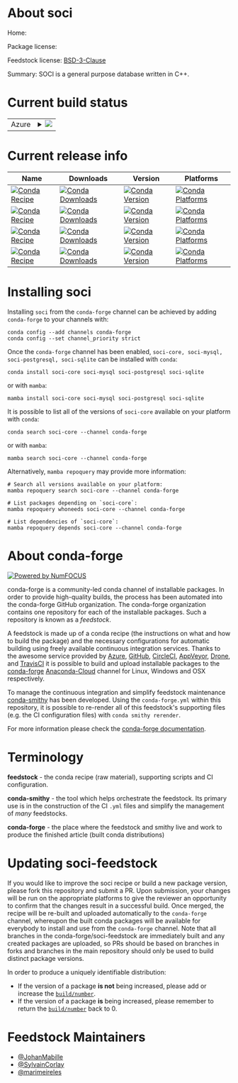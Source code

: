 About soci
==========

Home: 

Package license: 

Feedstock license: [BSD-3-Clause](https://github.com/conda-forge/soci-feedstock/blob/main/LICENSE.txt)

Summary: SOCI is a general purpose database written in C++.

Current build status
====================


<table>
    
  <tr>
    <td>Azure</td>
    <td>
      <details>
        <summary>
          <a href="https://dev.azure.com/conda-forge/feedstock-builds/_build/latest?definitionId=11514&branchName=main">
            <img src="https://dev.azure.com/conda-forge/feedstock-builds/_apis/build/status/soci-feedstock?branchName=main">
          </a>
        </summary>
        <table>
          <thead><tr><th>Variant</th><th>Status</th></tr></thead>
          <tbody><tr>
              <td>linux_64</td>
              <td>
                <a href="https://dev.azure.com/conda-forge/feedstock-builds/_build/latest?definitionId=11514&branchName=main">
                  <img src="https://dev.azure.com/conda-forge/feedstock-builds/_apis/build/status/soci-feedstock?branchName=main&jobName=linux&configuration=linux%20linux_64_" alt="variant">
                </a>
              </td>
            </tr><tr>
              <td>osx_64</td>
              <td>
                <a href="https://dev.azure.com/conda-forge/feedstock-builds/_build/latest?definitionId=11514&branchName=main">
                  <img src="https://dev.azure.com/conda-forge/feedstock-builds/_apis/build/status/soci-feedstock?branchName=main&jobName=osx&configuration=osx%20osx_64_" alt="variant">
                </a>
              </td>
            </tr><tr>
              <td>win_64</td>
              <td>
                <a href="https://dev.azure.com/conda-forge/feedstock-builds/_build/latest?definitionId=11514&branchName=main">
                  <img src="https://dev.azure.com/conda-forge/feedstock-builds/_apis/build/status/soci-feedstock?branchName=main&jobName=win&configuration=win%20win_64_" alt="variant">
                </a>
              </td>
            </tr>
          </tbody>
        </table>
      </details>
    </td>
  </tr>
</table>

Current release info
====================

| Name | Downloads | Version | Platforms |
| --- | --- | --- | --- |
| [![Conda Recipe](https://img.shields.io/badge/recipe-soci--core-green.svg)](https://anaconda.org/conda-forge/soci-core) | [![Conda Downloads](https://img.shields.io/conda/dn/conda-forge/soci-core.svg)](https://anaconda.org/conda-forge/soci-core) | [![Conda Version](https://img.shields.io/conda/vn/conda-forge/soci-core.svg)](https://anaconda.org/conda-forge/soci-core) | [![Conda Platforms](https://img.shields.io/conda/pn/conda-forge/soci-core.svg)](https://anaconda.org/conda-forge/soci-core) |
| [![Conda Recipe](https://img.shields.io/badge/recipe-soci--mysql-green.svg)](https://anaconda.org/conda-forge/soci-mysql) | [![Conda Downloads](https://img.shields.io/conda/dn/conda-forge/soci-mysql.svg)](https://anaconda.org/conda-forge/soci-mysql) | [![Conda Version](https://img.shields.io/conda/vn/conda-forge/soci-mysql.svg)](https://anaconda.org/conda-forge/soci-mysql) | [![Conda Platforms](https://img.shields.io/conda/pn/conda-forge/soci-mysql.svg)](https://anaconda.org/conda-forge/soci-mysql) |
| [![Conda Recipe](https://img.shields.io/badge/recipe-soci--postgresql-green.svg)](https://anaconda.org/conda-forge/soci-postgresql) | [![Conda Downloads](https://img.shields.io/conda/dn/conda-forge/soci-postgresql.svg)](https://anaconda.org/conda-forge/soci-postgresql) | [![Conda Version](https://img.shields.io/conda/vn/conda-forge/soci-postgresql.svg)](https://anaconda.org/conda-forge/soci-postgresql) | [![Conda Platforms](https://img.shields.io/conda/pn/conda-forge/soci-postgresql.svg)](https://anaconda.org/conda-forge/soci-postgresql) |
| [![Conda Recipe](https://img.shields.io/badge/recipe-soci--sqlite-green.svg)](https://anaconda.org/conda-forge/soci-sqlite) | [![Conda Downloads](https://img.shields.io/conda/dn/conda-forge/soci-sqlite.svg)](https://anaconda.org/conda-forge/soci-sqlite) | [![Conda Version](https://img.shields.io/conda/vn/conda-forge/soci-sqlite.svg)](https://anaconda.org/conda-forge/soci-sqlite) | [![Conda Platforms](https://img.shields.io/conda/pn/conda-forge/soci-sqlite.svg)](https://anaconda.org/conda-forge/soci-sqlite) |

Installing soci
===============

Installing `soci` from the `conda-forge` channel can be achieved by adding `conda-forge` to your channels with:

```
conda config --add channels conda-forge
conda config --set channel_priority strict
```

Once the `conda-forge` channel has been enabled, `soci-core, soci-mysql, soci-postgresql, soci-sqlite` can be installed with `conda`:

```
conda install soci-core soci-mysql soci-postgresql soci-sqlite
```

or with `mamba`:

```
mamba install soci-core soci-mysql soci-postgresql soci-sqlite
```

It is possible to list all of the versions of `soci-core` available on your platform with `conda`:

```
conda search soci-core --channel conda-forge
```

or with `mamba`:

```
mamba search soci-core --channel conda-forge
```

Alternatively, `mamba repoquery` may provide more information:

```
# Search all versions available on your platform:
mamba repoquery search soci-core --channel conda-forge

# List packages depending on `soci-core`:
mamba repoquery whoneeds soci-core --channel conda-forge

# List dependencies of `soci-core`:
mamba repoquery depends soci-core --channel conda-forge
```


About conda-forge
=================

[![Powered by
NumFOCUS](https://img.shields.io/badge/powered%20by-NumFOCUS-orange.svg?style=flat&colorA=E1523D&colorB=007D8A)](https://numfocus.org)

conda-forge is a community-led conda channel of installable packages.
In order to provide high-quality builds, the process has been automated into the
conda-forge GitHub organization. The conda-forge organization contains one repository
for each of the installable packages. Such a repository is known as a *feedstock*.

A feedstock is made up of a conda recipe (the instructions on what and how to build
the package) and the necessary configurations for automatic building using freely
available continuous integration services. Thanks to the awesome service provided by
[Azure](https://azure.microsoft.com/en-us/services/devops/), [GitHub](https://github.com/),
[CircleCI](https://circleci.com/), [AppVeyor](https://www.appveyor.com/),
[Drone](https://cloud.drone.io/welcome), and [TravisCI](https://travis-ci.com/)
it is possible to build and upload installable packages to the
[conda-forge](https://anaconda.org/conda-forge) [Anaconda-Cloud](https://anaconda.org/)
channel for Linux, Windows and OSX respectively.

To manage the continuous integration and simplify feedstock maintenance
[conda-smithy](https://github.com/conda-forge/conda-smithy) has been developed.
Using the ``conda-forge.yml`` within this repository, it is possible to re-render all of
this feedstock's supporting files (e.g. the CI configuration files) with ``conda smithy rerender``.

For more information please check the [conda-forge documentation](https://conda-forge.org/docs/).

Terminology
===========

**feedstock** - the conda recipe (raw material), supporting scripts and CI configuration.

**conda-smithy** - the tool which helps orchestrate the feedstock.
                   Its primary use is in the construction of the CI ``.yml`` files
                   and simplify the management of *many* feedstocks.

**conda-forge** - the place where the feedstock and smithy live and work to
                  produce the finished article (built conda distributions)


Updating soci-feedstock
=======================

If you would like to improve the soci recipe or build a new
package version, please fork this repository and submit a PR. Upon submission,
your changes will be run on the appropriate platforms to give the reviewer an
opportunity to confirm that the changes result in a successful build. Once
merged, the recipe will be re-built and uploaded automatically to the
`conda-forge` channel, whereupon the built conda packages will be available for
everybody to install and use from the `conda-forge` channel.
Note that all branches in the conda-forge/soci-feedstock are
immediately built and any created packages are uploaded, so PRs should be based
on branches in forks and branches in the main repository should only be used to
build distinct package versions.

In order to produce a uniquely identifiable distribution:
 * If the version of a package **is not** being increased, please add or increase
   the [``build/number``](https://docs.conda.io/projects/conda-build/en/latest/resources/define-metadata.html#build-number-and-string).
 * If the version of a package **is** being increased, please remember to return
   the [``build/number``](https://docs.conda.io/projects/conda-build/en/latest/resources/define-metadata.html#build-number-and-string)
   back to 0.

Feedstock Maintainers
=====================

* [@JohanMabille](https://github.com/JohanMabille/)
* [@SylvainCorlay](https://github.com/SylvainCorlay/)
* [@marimeireles](https://github.com/marimeireles/)


